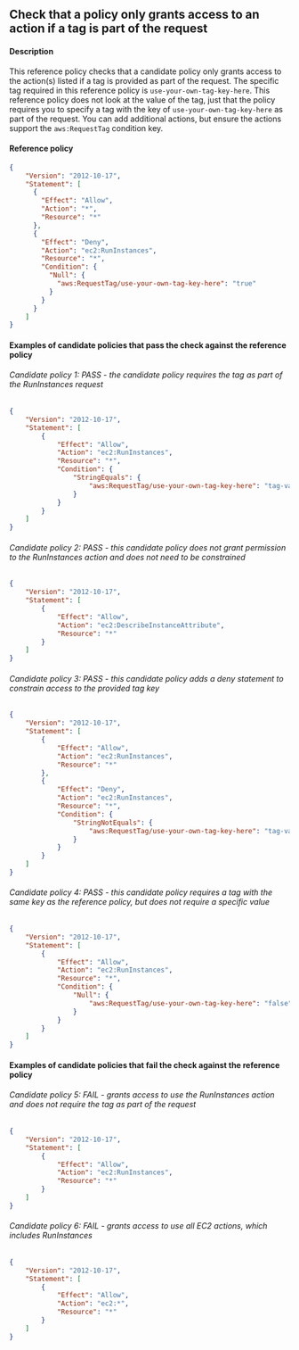 ## Check that a policy only grants access to an action if a tag is part of the request

#### Description

This reference policy checks that a candidate policy only grants access to the action(s) listed if a tag is provided as part of the request. The specific tag required in this reference policy is ```use-your-own-tag-key-here```. This reference policy does not look at the value of the tag, just that the policy requires you to specify a tag with the key of ```use-your-own-tag-key-here``` as part of the request. You can add additional actions, but ensure the actions support the ```aws:RequestTag``` condition key.

#### Reference policy
```json
{
    "Version": "2012-10-17",
    "Statement": [
      {
        "Effect": "Allow",
        "Action": "*",
        "Resource": "*"
      },
      {
        "Effect": "Deny",
        "Action": "ec2:RunInstances",
        "Resource": "*",
        "Condition": {
          "Null": {
            "aws:RequestTag/use-your-own-tag-key-here": "true"
          }
        }
      }
    ]
}
```

#### Examples of candidate policies that pass the check against the reference policy

###### Candidate policy 1: PASS - the candidate policy requires the tag as part of the RunInstances request
```json
{
    "Version": "2012-10-17",
    "Statement": [
        {
            "Effect": "Allow",
            "Action": "ec2:RunInstances",
            "Resource": "*",  
            "Condition": {
                "StringEquals": {
                    "aws:RequestTag/use-your-own-tag-key-here": "tag-value"
                }
            }
        }
    ]
}
```

###### Candidate policy 2: PASS - this candidate policy does not grant permission to the RunInstances action and does not need to be constrained
```json
{
    "Version": "2012-10-17",
    "Statement": [
        {
            "Effect": "Allow",
            "Action": "ec2:DescribeInstanceAttribute",
            "Resource": "*"
        }
    ]
}
```

###### Candidate policy 3: PASS - this candidate policy adds a deny statement to constrain access to the provided tag key
```json
{
    "Version": "2012-10-17",
    "Statement": [
        {
            "Effect": "Allow",
            "Action": "ec2:RunInstances",
            "Resource": "*"
        }, 
        {
            "Effect": "Deny",
            "Action": "ec2:RunInstances",
            "Resource": "*",  
            "Condition": {
                "StringNotEquals": {
                    "aws:RequestTag/use-your-own-tag-key-here": "tag-value"
                }
            }
        }
    ]
}
```


###### Candidate policy 4: PASS - this candidate policy requires a tag with the same key as the reference policy, but does not require a specific value
```json
{
    "Version": "2012-10-17",
    "Statement": [
        {
            "Effect": "Allow",
            "Action": "ec2:RunInstances",
            "Resource": "*",  
            "Condition": {
                "Null": {
                    "aws:RequestTag/use-your-own-tag-key-here": "false"
                }
            }
        }
    ]
}
```

#### Examples of candidate policies that fail the check against the reference policy

###### Candidate policy 5: FAIL - grants access to use the RunInstances action and does not require the tag as part of the request
```json
{
    "Version": "2012-10-17",
    "Statement": [
        {
            "Effect": "Allow",
            "Action": "ec2:RunInstances",
            "Resource": "*"
        }
    ]
}
```

###### Candidate policy 6: FAIL - grants access to use all EC2 actions, which includes RunInstances
```json
{
    "Version": "2012-10-17",
    "Statement": [
        {
            "Effect": "Allow",
            "Action": "ec2:*",
            "Resource": "*"
        }
    ]
}
```
